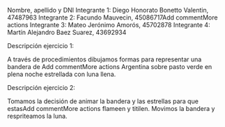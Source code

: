 Nombre, apellido y DNI
Integrante 1: Diego Honorato Bonetto Valentin, 47487963
Integrante 2: Facundo Mauvecin, 45086717Add commentMore actions
Integrante 3: Mateo Jerónimo Amorós, 45702878
Integrante 4: Martín Alejandro Baez Suarez, 43692934


Descripción ejercicio 1: 

A través de procedimientos dibujamos formas para representar una bandera de Add commentMore actions
Argentina sobre pasto verde en plena noche estrellada con luna llena.

Descripción ejercicio 2:

Tomamos la decisión de animar la bandera y las estrellas para que estasAdd commentMore actions
flameen y titilen. Movimos la bandera y respriteamos la luna.


